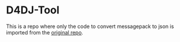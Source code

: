 # D4DJ-Tool

This is a repo where only the code to convert messagepack to json is imported from the [original repo](https://github.com/GEEKiDoS/D4DJ-Tools).
